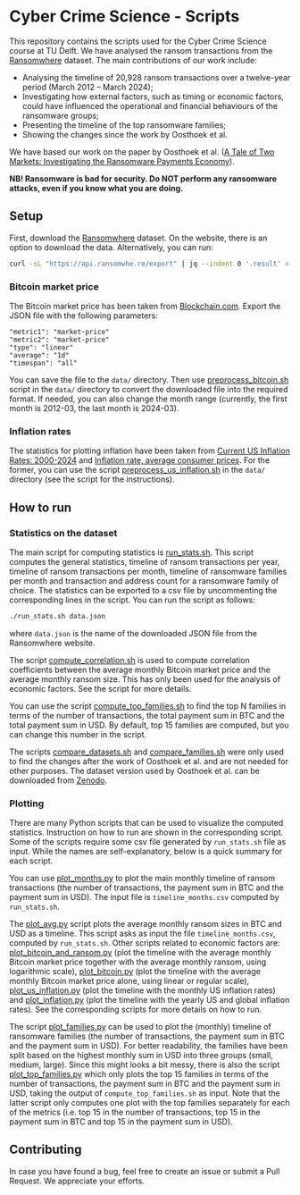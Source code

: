 # Cyber Crime Science - Scripts

This repository contains the scripts used for the Cyber Crime Science course at TU Delft. We have analysed the ransom transactions from the [Ransomwhere](https://ransomwhe.re/) dataset. The main contributions of our work include:
- Analysing the timeline of 20,928 ransom transactions over a twelve-year period (March 2012 – March 2024);
- Investigating how external factors, such as timing or economic factors, could have influenced the operational and financial behaviours of the ransomware groups;
- Presenting the timeline of the top ransomware families;
- Showing the changes since the work by Oosthoek et al.

We have based our work on the paper by Oosthoek et al. ([A Tale of Two Markets: Investigating the Ransomware Payments Economy](https://dl.acm.org/doi/10.1145/3582489)).

**NB! Ransomware is bad for security. Do NOT perform any ransomware attacks, even if you know what you are doing.**

## Setup

First, download the [Ransomwhere](https://ransomwhe.re/) dataset. On the website, there is an option to download the data. Alternatively, you can run:

```bash
curl -sL "https://api.ransomwhe.re/export" | jq --indent 0 '.result' > data.json
```

### Bitcoin market price

The Bitcoin market price has been taken from [Blockchain.com](https://www.blockchain.com/explorer/charts/market-price). Export the JSON file with the following parameters:

```
"metric1": "market-price"
"metric2": "market-price"
"type": "linear"
"average": "1d"
"timespan": "all"
```

You can save the file to the `data/` directory. Then use [preprocess\_bitcoin.sh](data/preprocess_bitcoin.sh) script in the `data/` directory to convert the downloaded file into the required format.
If needed, you can also change the month range (currently, the first month is 2012-03, the last month is 2024-03).

### Inflation rates

The statistics for plotting inflation have been taken from [Current US Inflation Rates: 2000-2024](https://www.usinflationcalculator.com/inflation/current-inflation-rates/) and [Inflation rate, average consumer prices](https://www.imf.org/external/datamapper/PCPIPCH@WEO/WEOWORLD). For the former, you can use the script [preprocess\_us\_inflation.sh](data/preprocess_us_inflation.sh) in the `data/` directory (see the script for the instructions).

## How to run

### Statistics on the dataset

The main script for computing statistics is [run\_stats.sh](./run_stats.sh). This script computes the general statistics, timeline of ransom transactions per year, timeline of ransom transactions per month, timeline of ransomware families per month and transaction and address count for a ransomware family of choice. The statistics can be exported to a csv file by uncommenting the corresponding lines in the script. You can run the script as follows:

```bash
./run_stats.sh data.json
```

where `data.json` is the name of the downloaded JSON file from the Ransomwhere website.

The script [compute\_correlation.sh](./compute_correlation.sh)  is used to compute correlation coefficients between the average monthly Bitcoin market price and the average monthly ransom size. This has only been used for the analysis of economic factors. See the script for more details.

You can use the script [compute\_top\_families.sh](./compute_top_families.sh) to find the top N families in terms of the number of transactions, the total payment sum in BTC and the total payment sum in USD. By default, top 15 families are computed, but you can change this number in the script.

The scripts [compare\_datasets.sh](./compare_datasets.sh) and [compare\_families.sh](./compare_families.sh) were only used to find the changes after the work of Oosthoek et al. and are not needed for other purposes. The dataset version used by Oosthoek et al. can be downloaded from [Zenodo](https://zenodo.org/records/6512123).

### Plotting

There are many Python scripts that can be used to visualize the computed statistics. Instruction on how to run are shown in the corresponding script. Some of the scripts require some csv file generated by `run_stats.sh` file as input. While the names are self-explanatory, below is a quick summary for each script.

You can use [plot\_months.py](plot_months.py) to plot the main monthly timeline of ransom transactions (the number of transactions, the payment sum in BTC and the payment sum in USD). The input file is `timeline_months.csv` computed by `run_stats.sh`.

The [plot\_avg.py](plot_avg.py) script plots the average monthly ransom sizes in BTC and USD as a timeline. This script asks as input the file `timeline_months.csv`, computed by `run_stats.sh`. Other scripts related to economic factors are: [plot\_bitcoin\_and\_ransom.py](plot_bitcoin_and_ransom.py) (plot the timeline with the average monthly Bitcoin market price together with the average monthly ransom, using logarithmic scale), [plot\_bitcoin.py](plot_bitcoin.py) (plot the timeline with the average monthly Bitcoin market price alone, using linear or regular scale), [plot\_us\_inflation.py](plot_us_inflation.py) (plot the timeline with the monthly US inflation rates) and [plot\_inflation.py](plot_inflation.py) (plot the timeline with the yearly US and global inflation rates). See the corresponding scripts for more details on how to run.

The script [plot\_families.py](plot_families.py) can be used to plot the (monthly) timeline of ransomware families (the number of transactions, the payment sum in BTC and the payment sum in USD). For better readability, the families have been split based on the highest monthly sum in USD into three groups (small, medium, large). Since this might looks a bit messy, there is also the script [plot\_top\_families.py](plot_top_families.py) which only plots the top 15 families in terms of the number of transactions, the payment sum in BTC and the payment sum in USD, taking the output of `compute_top_families.sh` as input. Note that the latter script only computes one plot with the top families separately for each of the metrics (i.e. top 15 in the number of transactions, top 15 in the payment sum in BTC and top 15 in the payment sum in USD).

## Contributing

In case you have found a bug, feel free to create an issue or submit a Pull Request. We appreciate your efforts.
